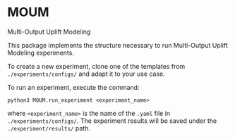 # MOUM
Multi-Output Uplift Modeling

This package implements the structure necessary to run Multi-Output Uplift Modeling experiments.

To create a new experiment, clone one of the templates from `./experiments/configs/` and adapt it to your use case.

To run an experiment, execute the command:

`python3 MOUM.run_experiment <experiment_name>`

where `<experiment_name>` is the name of the `.yaml` file in `./experiments/configs/`. The experiment results will be saved under the `./experiment/results/` path.